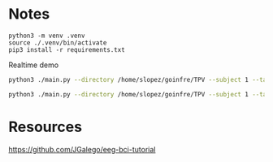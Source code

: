 # Notes
```
python3 -m venv .venv
source ./.venv/bin/activate
pip3 install -r requirements.txt
```


Realtime demo
```bash
python3 ./main.py --directory /home/slopez/goinfre/TPV --subject 1 --task 1 --disable-tunning --disable-wavelet  --force-processing --train --realtime --predict

python3 ./main.py --directory /home/slopez/goinfre/TPV --subject 1 --task 1 --realtime --predict
```


# Resources

https://github.com/JGalego/eeg-bci-tutorial